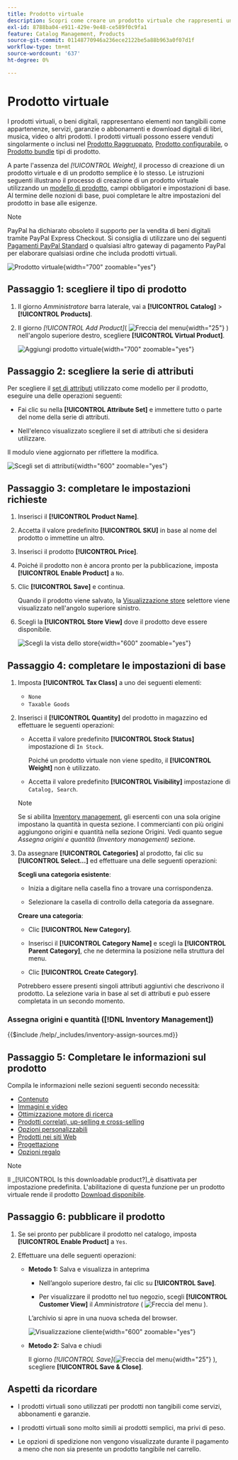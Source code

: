 ```yaml
---
title: Prodotto virtuale
description: Scopri come creare un prodotto virtuale che rappresenti un elemento non tangibile, ad esempio un’iscrizione, un servizio, una garanzia o un abbonamento.
exl-id: 8788ba04-e911-429e-9e48-ce589f0c9fa1
feature: Catalog Management, Products
source-git-commit: 01148770946a236ece2122be5a88b963a0f07d1f
workflow-type: tm+mt
source-wordcount: '637'
ht-degree: 0%

---
```


# Prodotto virtuale

I prodotti virtuali, o beni digitali, rappresentano elementi non tangibili come appartenenze, servizi, garanzie o abbonamenti e download digitali di libri, musica, video o altri prodotti. I prodotti virtuali possono essere venduti singolarmente o inclusi nel [Prodotto Raggruppato](product-create-grouped.md), [Prodotto configurabile](product-create-configurable.md), o [Prodotto bundle](product-create-bundle.md) tipi di prodotto.

A parte l&#39;assenza del _[!UICONTROL Weight]_, il processo di creazione di un prodotto virtuale e di un prodotto semplice è lo stesso. Le istruzioni seguenti illustrano il processo di creazione di un prodotto virtuale utilizzando un [modello di prodotto](attribute-sets.md), campi obbligatori e impostazioni di base. Al termine delle nozioni di base, puoi completare le altre impostazioni del prodotto in base alle esigenze.

>[!NOTE]
>
>PayPal ha dichiarato obsoleto il supporto per la vendita di beni digitali tramite PayPal Express Checkout. Si consiglia di utilizzare uno dei seguenti [Pagamenti PayPal Standard](../stores-purchase/paypal-payments-standard.md) o qualsiasi altro gateway di pagamento PayPal per elaborare qualsiasi ordine che includa prodotti virtuali.

![Prodotto virtuale](./assets/product-virtual-membership.png){width="700" zoomable="yes"}

## Passaggio 1: scegliere il tipo di prodotto

1. Il giorno _Amministratore_ barra laterale, vai a **[!UICONTROL Catalog]** > **[!UICONTROL Products]**.

1. Il giorno _[!UICONTROL Add Product]_( ![Freccia del menu](../assets/icon-menu-down-arrow-red.png){width="25"} ) nell&#39;angolo superiore destro, scegliere **[!UICONTROL Virtual Product]**.

   ![Aggiungi prodotto virtuale](./assets/product-add-virtual.png){width="700" zoomable="yes"}

## Passaggio 2: scegliere la serie di attributi

Per scegliere il [set di attributi](attribute-sets.md) utilizzato come modello per il prodotto, eseguire una delle operazioni seguenti:

- Fai clic su nella **[!UICONTROL Attribute Set]** e immettere tutto o parte del nome della serie di attributi.

- Nell&#39;elenco visualizzato scegliere il set di attributi che si desidera utilizzare.

Il modulo viene aggiornato per riflettere la modifica.

![Scegli set di attributi](./assets/product-create-choose-attribute-set.png){width="600" zoomable="yes"}

## Passaggio 3: completare le impostazioni richieste

1. Inserisci il **[!UICONTROL Product Name]**.

1. Accetta il valore predefinito **[!UICONTROL SKU]** in base al nome del prodotto o immettine un altro.

1. Inserisci il prodotto **[!UICONTROL Price]**.

1. Poiché il prodotto non è ancora pronto per la pubblicazione, imposta **[!UICONTROL Enable Product]** a `No`.

1. Clic **[!UICONTROL Save]** e continua.

   Quando il prodotto viene salvato, la [Visualizzazione store](introduction.md#product-scope) selettore viene visualizzato nell&#39;angolo superiore sinistro.

1. Scegli la **[!UICONTROL Store View]** dove il prodotto deve essere disponibile.

   ![Scegli la vista dello store](./assets/product-create-store-view-choose.png){width="600" zoomable="yes"}

## Passaggio 4: completare le impostazioni di base

1. Imposta **[!UICONTROL Tax Class]** a uno dei seguenti elementi:

   - `None`
   - `Taxable Goods`

1. Inserisci il **[!UICONTROL Quantity]** del prodotto in magazzino ed effettuare le seguenti operazioni:

   - Accetta il valore predefinito **[!UICONTROL Stock Status]** impostazione di `In Stock`.

     Poiché un prodotto virtuale non viene spedito, il **[!UICONTROL Weight]** non è utilizzato.

   - Accetta il valore predefinito **[!UICONTROL Visibility]** impostazione di `Catalog, Search`.

   >[!NOTE]
   >
   >Se si abilita [Inventory management](../inventory-management/introduction.md), gli esercenti con una sola origine impostano la quantità in questa sezione. I commercianti con più origini aggiungono origini e quantità nella sezione Origini. Vedi quanto segue _Assegna origini e quantità (Inventory management)_ sezione.

1. Da assegnare **[!UICONTROL Categories]** al prodotto, fai clic su **[!UICONTROL Select…]** ed effettuare una delle seguenti operazioni:

   **Scegli una categoria esistente**:

   - Inizia a digitare nella casella fino a trovare una corrispondenza.

   - Selezionare la casella di controllo della categoria da assegnare.

   **Creare una categoria**:

   - Clic **[!UICONTROL New Category]**.

   - Inserisci il **[!UICONTROL Category Name]** e scegli la **[!UICONTROL Parent Category]**, che ne determina la posizione nella struttura del menu.

   - Clic **[!UICONTROL Create Category]**.

   Potrebbero essere presenti singoli attributi aggiuntivi che descrivono il prodotto. La selezione varia in base al set di attributi e può essere completata in un secondo momento.

### Assegna origini e quantità ([!DNL Inventory Management])

{{$include /help/_includes/inventory-assign-sources.md}}

## Passaggio 5: Completare le informazioni sul prodotto

Compila le informazioni nelle sezioni seguenti secondo necessità:

- [Contenuto](product-content.md)
- [Immagini e video](product-images-and-video.md)
- [Ottimizzazione motore di ricerca](product-search-engine-optimization.md)
- [Prodotti correlati, up-selling e cross-selling](related-products-up-sells-cross-sells.md)
- [Opzioni personalizzabili](settings-advanced-custom-options.md)
- [Prodotti nei siti Web](settings-basic-websites.md)
- [Progettazione](settings-advanced-design.md)
- [Opzioni regalo](product-gift-options.md)

>[!NOTE]
>
>Il _[!UICONTROL Is this downloadable product?]_è disattivata per impostazione predefinita. L&#39;abilitazione di questa funzione per un prodotto virtuale rende il prodotto [Download disponibile](product-create-downloadable.md#downloadable-product).

## Passaggio 6: pubblicare il prodotto

1. Se sei pronto per pubblicare il prodotto nel catalogo, imposta **[!UICONTROL Enable Product]** a `Yes`.

1. Effettuare una delle seguenti operazioni:

   - **Metodo 1:** Salva e visualizza in anteprima

      - Nell’angolo superiore destro, fai clic su **[!UICONTROL Save]**.

      - Per visualizzare il prodotto nel tuo negozio, scegli **[!UICONTROL Customer View]** il _Amministratore_ ( ![Freccia del menu](../assets/icon-menu-down-arrow-black.png) ).

     L’archivio si apre in una nuova scheda del browser.

     ![Visualizzazione cliente](./assets/product-admin-customer-view.png){width="600" zoomable="yes"}

   - **Metodo 2:** Salva e chiudi

     Il giorno _[!UICONTROL Save]_(![Freccia del menu](../assets/icon-menu-down-arrow-red.png){width="25"} ), scegliere **[!UICONTROL Save & Close]**.

## Aspetti da ricordare

- I prodotti virtuali sono utilizzati per prodotti non tangibili come servizi, abbonamenti e garanzie.

- I prodotti virtuali sono molto simili ai prodotti semplici, ma privi di peso.

- Le opzioni di spedizione non vengono visualizzate durante il pagamento a meno che non sia presente un prodotto tangibile nel carrello.
